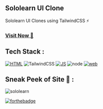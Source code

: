 ## Sololearn UI Clone
Sololearn UI Clones using TailwindCSS ⚡

### <a href="https://sololearncloneui.netlify.app/" target="_blank">**Visit Now 🚀**</a>

## Tech Stack :
[![HTML](https://img.shields.io/badge/html5%20-%23E34F26.svg?&style=for-the-badge&logo=html5&logoColor=white)](https://github.com/diwanshu-lab/Web-UI-Clones/search?l=html)
![TailwindCSS](https://img.shields.io/badge/Tailwind_CSS-38B2AC?style=for-the-badge&logo=tailwind-css&logoColor=white)
[![JS](https://img.shields.io/badge/javascript%20-%23323330.svg?&style=for-the-badge&logo=javascript&logoColor=%23F7DF1E)](https://github.com/diwanshu-lab/Web-UI-Clones/search?l=javascript)
![node](https://img.shields.io/badge/Node.js-43853D?style=for-the-badge&logo=node.js&logoColor=white)
[![web](https://img.shields.io/badge/Netlify-00C7B7?style=for-the-badge&logo=netlify&logoColor=white)](https://sololearncloneui.netlify.app/)

## Sneak Peek of Site 🙈 :
![sololearn](https://github.com/user-attachments/assets/23456756-9334-4ef9-b83f-7d8978801fc2)


[![forthebadge](https://forthebadge.com/images/badges/built-with-love.svg)](https://forthebadge.com)


